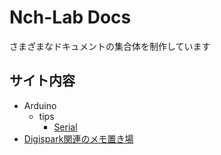 # Nch-Lab Docs

さまざまなドキュメントの集合体を制作しています

## サイト内容

- Arduino
  - tips
    - [Serial](./arduino/tips/serial)
- [Digispark関連のメモ置き場](./digispark/tips)
